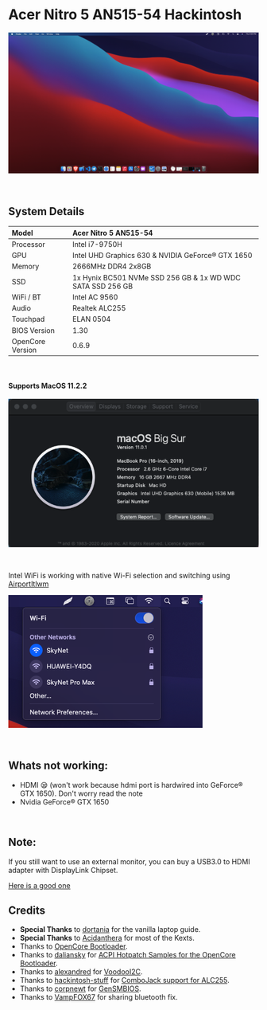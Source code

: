 # Acer Nitro 5 AN515-54 Hackintosh

![](Images/Home.png)

<br/>

## System Details

| Model            | Acer Nitro 5 AN515-54                                      |
| :--------------- | :--------------------------------------------------------- |
| Processor        | Intel i7-9750H                                             |
| GPU              | Intel UHD Graphics 630 & NVIDIA GeForce® GTX 1650          |
| Memory           | 2666MHz DDR4 2x8GB                                         |
| SSD              | 1x Hynix BC501 NVMe SSD 256 GB & 1x WD WDC SATA SSD 256 GB |
| WiFi / BT        | Intel AC 9560                                              |
| Audio            | Realtek ALC255                                             |
| Touchpad         | ELAN 0504                                                  |
| BIOS Version     | 1.30                                                       |
| OpenCore Version | 0.6.9                                                      |

<br/>

#### Supports MacOS 11.2.2

![](Images/About.png)

<br/>

Intel WiFi is working with native Wi-Fi selection and switching using [AirportItlwm](https://github.com/OpenIntelWireless/itlwm/releases)

![](Images/WiFi.png)

<br/>

## Whats not working:

- HDMI 😪 (won't work because hdmi port is hardwired into GeForce® GTX 1650). Don't worry read the note
- Nvidia GeForce® GTX 1650

<br/>

## Note:

If you still want to use an external monitor, you can buy a USB3.0 to HDMI adapter with DisplayLink Chipset.

[Here is a good one](https://www.amazon.in/gp/product/B013G4CJM8/ref=ppx_yo_dt_b_asin_title_o09_s00?ie=UTF8&psc=1)

## Credits

- **Special Thanks** to [dortania](https://dortania.github.io/vanilla-laptop-guide) for the vanilla laptop guide.
- **Special Thanks** to [Acidanthera](https://github.com/acidanthera) for most of the Kexts.
- Thanks to [OpenCore Bootloader](https://https://github.com/acidanthera/OpenCorePkg).
- Thanks to [daliansky](https://github.com/daliansky) for [ACPI Hotpatch Samples for the OpenCore Bootloader](https://github.com/daliansky/OC-little).
- Thanks to [alexandred](https://github.com/alexandred) for [VoodooI2C](https://github.com/alexandred/VoodooI2C).
- Thanks to [hackintosh-stuff](https://github.com/hackintosh-stuff) for [ComboJack support for ALC255](https://github.com/hackintosh-stuff/ComboJack).
- Thanks to [corpnewt](https://github.com/corpnewt) for [GenSMBIOS](https://github.com/corpnewt/GenSMBIOS).
- Thanks to [VampFOX67](https://github.com/VampFOX67) for sharing bluetooth fix.
